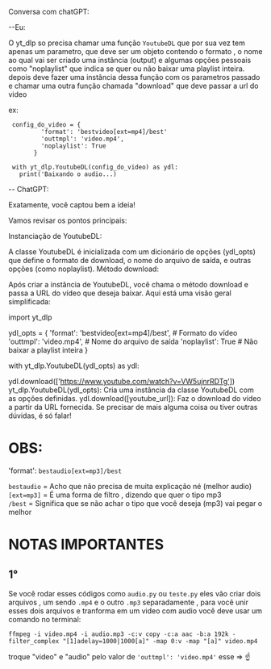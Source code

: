 Conversa com chatGPT:

--Eu:

 O yt_dlp so precisa chamar uma função `YoutubeDL` que por sua vez tem  apenas um parametro, que deve ser um objeto contendo o formato , o nome ao qual vai ser criado uma instância (output) e algumas opções pessoais como "noplaylist" que indica se quer ou não baixar uma playlist inteira. depois deve fazer uma instância dessa função com os parametros passado e chamar uma outra função chamada "download" que deve passar a url do video

 ex: 

```
 config_do_video = {
         'format': 'bestvideo[ext=mp4]/best' 
         'outtmpl': 'video.mp4',
         'noplaylist': True
       }

 with yt_dlp.YoutubeDL(config_do_video) as ydl:
   print('Baixando o audio...)

```

-- ChatGPT:

Exatamente, você captou bem a ideia!

Vamos revisar os pontos principais:

Instanciação de YoutubeDL:

A classe YoutubeDL é inicializada com um dicionário de opções (ydl_opts) que define o formato de download, o nome do arquivo de saída, e outras opções (como noplaylist).
Método download:

Após criar a instância de YoutubeDL, você chama o método download e passa a URL do vídeo que deseja baixar.
Aqui está uma visão geral simplificada:


import yt_dlp

ydl_opts = {
    'format': 'bestvideo[ext=mp4]/best',  # Formato do vídeo
    'outtmpl': 'video.mp4',  # Nome do arquivo de saída
    'noplaylist': True  # Não baixar a playlist inteira
}

with yt_dlp.YoutubeDL(ydl_opts) as ydl:
  
ydl.download(['https://www.youtube.com/watch?v=VW5ujnrRDTg'])
yt_dlp.YoutubeDL(ydl_opts): Cria uma instância da classe YoutubeDL com as opções definidas.
ydl.download([youtube_url]): Faz o download do vídeo a partir da URL fornecida.
Se precisar de mais alguma coisa ou tiver outras dúvidas, é só falar!




# OBS:

'format': `bestaudio[ext=mp3]/best`


`bestaudio` = Acho que não precisa de muita explicação né (melhor audio) <br>
`[ext=mp3]` = É uma forma de filtro , dizendo que quer o tipo mp3 <br>
`/best` = Significa que se não achar o tipo que você deseja (mp3) vai pegar o melhor


# NOTAS IMPORTANTES

## 1°
 Se você rodar esses códigos como `audio.py` ou `teste.py` eles vão criar dois arquivos , um sendo `.mp4` e o outro `.mp3`
 separadamente , para você unir esses dois arquivos e tranforma em um video com audio você deve usar um comando no terminal:

`ffmpeg -i video.mp4 -i audio.mp3 -c:v copy -c:a aac -b:a 192k -filter_complex "[1]adelay=1000|1000[a]" -map 0:v -map "[a]" video.mp4`

troque "video" e "audio" pelo valor de  `'outtmpl': 'video.mp4'`
                                           esse =>     ☝
                                           